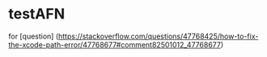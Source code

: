 # testAFN
for [question] (https://stackoverflow.com/questions/47768425/how-to-fix-the-xcode-path-error/47768677#comment82501012_47768677)
